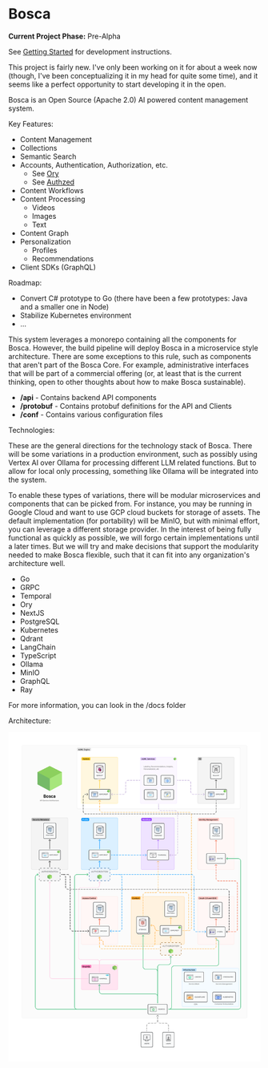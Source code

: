 Bosca
===

**Current Project Phase:** Pre-Alpha

See [Getting Started](docs/getting-started.md) for development instructions.

This project is fairly new. I've only been working on it for about a week now (though, I've been conceptualizing it in 
my head for quite some time), and it seems like a perfect opportunity to start developing it in the open.

Bosca is an Open Source (Apache 2.0) AI powered content management system.

Key Features:

* Content Management
* Collections
* Semantic Search
* Accounts, Authentication, Authorization, etc.
    * See [Ory](https://www.ory.sh/)
    * See [Authzed](https://www.authzed.com/)
* Content Workflows
* Content Processing
    * Videos
    * Images
    * Text
* Content Graph
* Personalization
    * Profiles
    * Recommendations
* Client SDKs (GraphQL)

Roadmap:

* Convert C# prototype to Go (there have been a few prototypes: Java and a smaller one in Node)
* Stabilize Kubernetes environment
* ...

This system leverages a monorepo containing all the components for Bosca. However, the build pipeline will deploy 
Bosca in a microservice style architecture.  There are some exceptions to this rule, such as components that aren't part
of the Bosca Core.  For example, administrative interfaces that will be part of a commercial offering (or, at least that
is the current thinking, open to other thoughts about how to make Bosca sustainable).

* **/api** - Contains backend API components
* **/protobuf** - Contains protobuf definitions for the API and Clients
* **/conf** - Contains various configuration files

Technologies:

These are the general directions for the technology stack of Bosca. There will be some variations in a production
environment, such as possibly using Vertex AI over Ollama for processing different LLM related functions. But to allow
for local only processing, something like Ollama will be integrated into the system.

To enable these types of variations, there will be modular microservices and components that can be picked from. For
instance, you may be running in Google Cloud and want to use GCP cloud buckets for storage of assets. The default
implementation (for portability) will be MinIO, but with minimal effort, you can leverage a different storage provider.
In the interest of being fully functional as quickly as possible, we will forgo certain implementations until a later
times. But we will try and make decisions that support the modularity needed to make Bosca flexible, such that it can
fit into any organization's architecture well.

* Go
* GRPC
* Temporal
* Ory
* NextJS
* PostgreSQL
* Kubernetes
* Qdrant
* LangChain
* TypeScript
* Ollama
* MinIO
* GraphQL
* Ray

For more information, you can look in the /docs folder

Architecture:

<img src="docs/images/Bosca%20Infrastructure.png"  alt=""/>